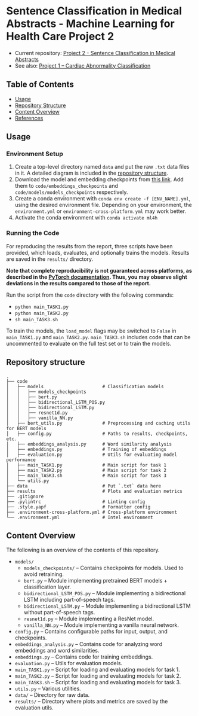 # Sentence Classification in Medical Abstracts - Machine Learning for Health Care Project 2

- Current repository: [Project 2 - Sentence Classification in Medical Abstracts](https://github.com/kksniak/ml4h_project_2.git)
- See also: [Project 1 – Cardiac Abnormality Classification](https://github.com/kksniak/ml4h_project_1.git)

## Table of Contents

- [Usage](#usage)
- [Repository Structure](#repository-structure)
- [Content Overview](#content-overview)
- [References](#references)

## Usage

### Environment Setup

1. Create a top-level directory named `data` and put the raw `.txt` data files in it. A detailed diagram is included in the [repository structure](#repository-structure).
1. Download the model and embedding checkpoints from [this link](https://drive.google.com/drive/folders/1EEbfVUyNxlrnMey6P_Mp1LXxBCIW5RDD?usp=sharing). Add them to `code/embeddings_checkpoints` and `code/models/models_checkpoints` respectively.
1. Create a conda environment with `conda env create -f [ENV_NAME].yml`, using the desired environment file. Depending on your environment, the `environment.yml` or `environment-cross-platform.yml` may work better.
1. Activate the conda environment with `conda activate ml4h`

### Running the Code
For reproducing the results from the report, three scripts have been provided, which loads, evaluates, and optionally trains the models. Results are saved in the `results/` directory.

**Note that complete reproducibility is not guaranteed across platforms, as described in the [PyTorch documentation](https://pytorch.org/docs/stable/notes/randomness.html). Thus, you may observe slight deviations in the results compared to those of the report.**

Run the script from the `code` directory with the following commands:

- `python main_TASK1.py`
- `python main_TASK2.py`
- `sh main_TASK3.sh`

To train the models, the `load_model` flags may be switched to `False` in `main_TASK1.py` and `main_TASK2.py`. `main_TASK3.sh` includes code that can be uncommented to evaluate on the full test set or to train the models.

## Repository structure

    .
    ├── code                                
    │   ├── models                      # Classification models
    │   │   ├── models_checkpoints
    │   │   ├── bert.py
    │   │   ├── bidirectional_LSTM_POS.py
    │   │   ├── bidirectional_LSTM.py
    │   │   ├── resnet1d.py
    │   │   ├── vanilla_NN.py
    │   ├── bert_utils.py               # Preprocessing and caching utils for BERT models
    │   ├── config.py                   # Paths to results, checkpoints, etc.
    │   ├── embeddings_analysis.py      # Word similarity analysis
    │   ├── embeddings.py               # Training of embeddings
    │   ├── evaluation.py               # Utils for evaluating model performance
    │   ├── main_TASK1.py               # Main script for task 1 
    │   ├── main_TASK2.py               # Main script for task 2
    │   ├── main_TASK3.sh               # Main script for task 3 
    │   └── utils.py
    ├── data                            # Put `.txt` data here
    ├── results                         # Plots and evaluation metrics
    ├── .gitignore
    ├── .pylintrc                       # Linting config
    ├── .style.yapf                     # Formatter config
    ├── .environment-cross-platform.yml # Cross-platform environment
    └── .environment.yml                # Intel environment

## Content Overview
The following is an overview of the contents of this repository.

- `models/`
    - `models_checkpoints/` – Contains checkpoints for models. Used to avoid retraining.
    - `bert.py` – Module implementing pretrained BERT models + classification layer.
    - `bidirectional_LSTM_POS.py` – Module implementing a bidirectional LSTM including part-of-speech tags.
    - `bidirectional_LSTM.py` – Module implementing a bidirectional LSTM without part-of-speech tags.
    - `resnet1d.py` – Module implementing a ResNet model.
    - `vanilla_NN.py` – Module implementing a vanilla neural network.
- `config.py` – Contains configurable paths for input, output, and checkpoints.
- `embeddings_analysis.py` – Contains code for analyzing word embeddings and word similarities.
- `embeddings.py` – Contains code for training embeddings.
- `evaluation.py` – Utils for evaluation models.
- `main_TASK1.py` – Script for loading and evaluating models for task 1.
- `main_TASK2.py` – Script for loading and evaluating models for task 2.
- `main_TASK3.sh` – Script for loading and evaluating models for task 3.
- `utils.py` – Various utilities.
- `data/` – Directory for raw data.
- `results/` – Directory where plots and metrics are saved by the evaluation utils.

